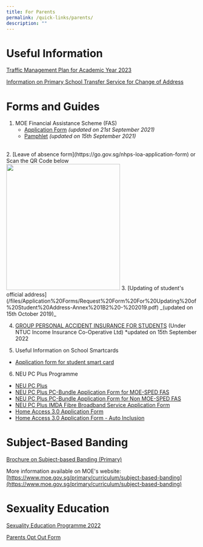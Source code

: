 ```yaml
---
title: For Parents
permalink: /quick-links/parents/
description: ""
---
```

# Useful Information
[Traffic Management Plan for Academic Year 2023](/trafficmanagementplan/)

[Information on Primary School Transfer Service for Change of Address](/files/Information%20Sheets/Annex%20B%20-%20Information%20sheet%20for%20parents.pdf)

# Forms and Guides
1. MOE Financial Assistance Scheme (FAS)
	* [Application Form](/files/Application%20Forms/MOE-FAS-application-form.pdf) _(updated on 21st September 2021)_
	* [Pamphlet](/files/Information%20Sheets/MOE_FAS_Pamphlet_2022.pdf) _(updated on 15th September 2021)_
<br>
2. [Leave of absence form](https://go.gov.sg/nhps-loa-application-form) or Scan the QR Code below
<br>
<img src="https://d33wubrfki0l68.cloudfront.net/c07ee306e66d8b164b10e6e7088281b9c1df91d4/0493f/images/gogovnanhua.png" alt="" style="width:300px; height:332px;">
3. [Updating of student's official address](/files/Application%20Forms/Request%20Form%20For%20Updating%20of%20Student%20Address-Annex%201B2%20-%202019.pdf)  _(updated on 15th October 2019)_
<br>

4. [GROUP PERSONAL ACCIDENT INSURANCE FOR STUDENTS](/files/Application%20Forms/Product%20Fact%20Sheet%20(Year%202022)%20(Sep%202022).pdf) (Under NTUC Income Insurance Co-Operative Ltd) *updated on 15th September 2022


5. Useful Information on School Smartcards 
* [Application form for student smart card](/files/Application%20Forms/Application%20For%20School%20Smart%20Card%20(SSC).pdf) 

6. NEU PC Plus Programme
* [NEU PC Plus](/files/Information%20Sheets/NEU%20PC%20Plus%20Infographic.pdf)
* [NEU PC Plus PC-Bundle Application Form for MOE-SPED FAS](/files/Application%20Forms/NPP%20Application%20Form%20for%20MOE-SPED%20FAS.pdf)
* [NEU PC Plus PC-Bundle Application Form for Non MOE-SPED FAS](/files/Application%20Forms/NPP%20Application%20Form%20for%20NON%20MOE-SPED%20FAS.pdf)
* [NEU PC Plus IMDA Fibre Broadband Service Application Form](https://nanhuapri.moe.edu.sg/qql/slot/u732/Admin/2021/NEU%20PC%20Plus%20IMDA%20Fibre%20Broadband%20Service%20Application%20Form.pdf)
* [Home Access 3.0 Application Form](https://nanhuapri.moe.edu.sg/qql/slot/u732/Admin/2021/Home%20Access%203.0%20Application%20Form.pdf)
* [Home Access 3.0 Application Form - Auto Inclusion](https://nanhuapri.moe.edu.sg/qql/slot/u732/Admin/2021/Home%20Access%203.0%20Application%20Form%20-%20Auto%20Inclusion.pdf)

# Subject-Based Banding
[Brochure on Subject-based Banding (Primary)](/files/Information%20Sheets/1MOE_SBB_ENG_1%20Mar%202018.pdf)

More information available on MOE's website:
[https://www.moe.gov.sg/primary/curriculum/subject-based-banding](https://www.moe.gov.sg/primary/curriculum/subject-based-banding)

# Sexuality Education
[Sexuality Education Programme 2022](https://nanhuapri.moe.edu.sg/qql/slot/u732/Programmes/Sexuality%20Education/Sexuality%20Education%20Programme%202022.pdf)

[Parents Opt Out Form](https://nanhuapri.moe.edu.sg/qql/slot/u732/Programmes/Sexuality%20Education/2022%20Parents%20opt%20out%20form.pdf)